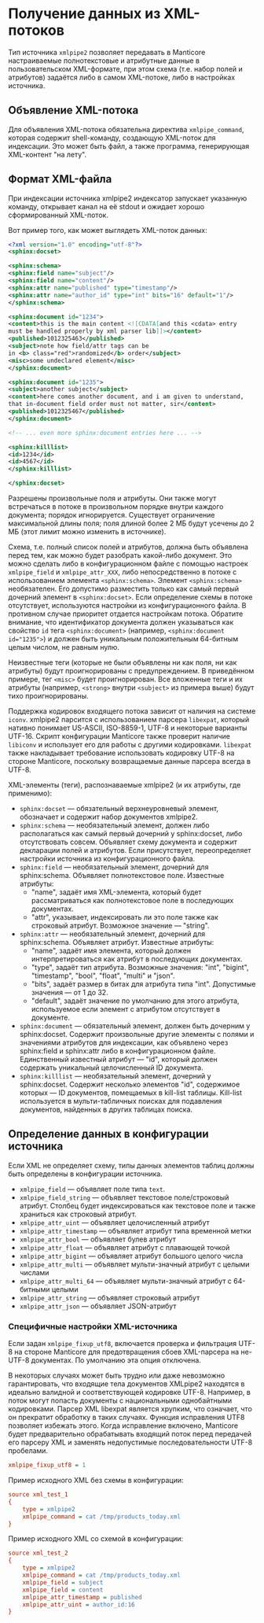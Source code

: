 # Получение данных из XML-потоков

Тип источника `xmlpipe2` позволяет передавать в Manticore настраиваемые полнотекстовые и атрибутные данные в пользовательском XML-формате, при этом схема (т.е. набор полей и атрибутов) задаётся либо в самом XML-потоке, либо в настройках источника.

## Объявление XML-потока
Для объявления XML-потока обязательна директива `xmlpipe_command`, которая содержит shell-команду, создающую XML-поток для индексации. Это может быть файл, а также программа, генерирующая XML-контент "на лету".

## Формат XML-файла

При индексации источника xmlpipe2 индексатор запускает указанную команду, открывает канал на её stdout и ожидает хорошо сформированный XML-поток.

Вот пример того, как может выглядеть XML-поток данных:

```xml
<?xml version="1.0" encoding="utf-8"?>
<sphinx:docset>

<sphinx:schema>
<sphinx:field name="subject"/>
<sphinx:field name="content"/>
<sphinx:attr name="published" type="timestamp"/>
<sphinx:attr name="author_id" type="int" bits="16" default="1"/>
</sphinx:schema>

<sphinx:document id="1234">
<content>this is the main content <![CDATA[and this <cdata> entry
must be handled properly by xml parser lib]]></content>
<published>1012325463</published>
<subject>note how field/attr tags can be
in <b> class="red">randomized</b> order</subject>
<misc>some undeclared element</misc>
</sphinx:document>

<sphinx:document id="1235">
<subject>another subject</subject>
<content>here comes another document, and i am given to understand,
that in-document field order must not matter, sir</content>
<published>1012325467</published>
</sphinx:document>

<!-- ... even more sphinx:document entries here ... -->

<sphinx:killlist>
<id>1234</id>
<id>4567</id>
</sphinx:killlist>

</sphinx:docset>
```

Разрешены произвольные поля и атрибуты. Они также могут встречаться в потоке в произвольном порядке внутри каждого документа; порядок игнорируется. Существует ограничение максимальной длины поля; поля длиной более 2 МБ будут усечены до 2 МБ (этот лимит можно изменить в источнике).

Схема, т.е. полный список полей и атрибутов, должна быть объявлена перед тем, как можно будет разобрать какой-либо документ. Это можно сделать либо в конфигурационном файле с помощью настроек `xmlpipe_field` и `xmlpipe_attr_XXX`, либо непосредственно в потоке с использованием элемента `<sphinx:schema>`. Элемент `<sphinx:schema>` необязателен. Его допустимо разместить только как самый первый дочерний элемент в `<sphinx:docset>`. Если определение схемы в потоке отсутствует, используются настройки из конфигурационного файла. В противном случае приоритет отдается настройкам потока. Обратите внимание, что идентификатор документа должен указываться как свойство `id` тега `<sphinx:document>` (например, `<sphinx:document id="1235">`) и должен быть уникальным положительным 64-битным целым числом, не равным нулю.

Неизвестные теги (которые не были объявлены ни как поля, ни как атрибуты) будут проигнорированы с предупреждением. В приведённом примере, тег `<misc>` будет проигнорирован. Все вложенные теги и их атрибуты (например, `<strong>` внутри `<subject>` из примера выше) будут тихо проигнорированы.

Поддержка кодировок входящего потока зависит от наличия на системе `iconv`. xmlpipe2 парсится с использованием парсера `libexpat`, который нативно понимает US-ASCII, ISO-8859-1, UTF-8 и некоторые варианты UTF-16. Скрипт конфигурации Manticore также проверит наличие `libiconv` и использует его для работы с другими кодировками. `libexpat` также накладывает требование использовать кодировку UTF-8 на стороне Manticore, поскольку возвращаемые данные парсера всегда в UTF-8.

XML-элементы (теги), распознаваемые xmlpipe2 (и их атрибуты, где применимо):

* `sphinx:docset` — обязательный верхнеуровневый элемент, обозначает и содержит набор документов xmlpipe2.
* `sphinx:schema` — необязательный элемент, должен либо располагаться как самый первый дочерний у sphinx:docset, либо отсутствовать совсем. Объявляет схему документа и содержит декларации полей и атрибутов. Если присутствует, переопределяет настройки источника из конфигурационного файла.
* `sphinx:field` — необязательный элемент, дочерний для sphinx:schema. Объявляет полнотекстовое поле. Известные атрибуты:
    *   "name", задаёт имя XML-элемента, который будет рассматриваться как полнотекстовое поле в последующих документах.
    *   "attr", указывает, индексировать ли это поле также как строковый атрибут. Возможное значение — "string".
* `sphinx:attr` — необязательный элемент, дочерний для sphinx:schema. Объявляет атрибут. Известные атрибуты:
    *   "name", задаёт имя элемента, который должен интерпретироваться как атрибут в последующих документах.
    *   "type", задаёт тип атрибута. Возможные значения: "int", "bigint", "timestamp", "bool", "float", "multi" и "json".
    *   "bits", задаёт размер в битах для атрибута типа "int". Допустимые значения — от 1 до 32.
    *   "default", задаёт значение по умолчанию для этого атрибута, используемое если элемент с атрибутом отсутствует в документе.
* `sphinx:document` — обязательный элемент, должен быть дочерним у sphinx:docset. Содержит произвольные другие элементы с полями и значениями атрибутов для индексации, как объявлено через sphinx:field и sphinx:attr либо в конфигурационном файле. Единственный известный атрибут — "id", который должен содержать уникальный целочисленный ID документа.
* `sphinx:killlist` — необязательный элемент, дочерний у sphinx:docset. Содержит несколько элементов "id", содержимое которых — ID документов, помещаемых в kill-list таблицы. Kill-list используется в мульти-табличных поисках для подавления документов, найденных в других таблицах поиска.

## Определение данных в конфигурации источника

Если XML не определяет схему, типы данных элементов таблиц должны быть определены в конфигурации источника.

* `xmlpipe_field` — объявляет поле типа `text`.
* `xmlpipe_field_string` — объявляет текстовое поле/строковый атрибут. Столбец будет индексироваться как текстовое поле и также храниться как строковый атрибут.
* `xmlpipe_attr_uint` — объявляет целочисленный атрибут
* `xmlpipe_attr_timestamp` — объявляет атрибут типа временной метки
* `xmlpipe_attr_bool` — объявляет булев атрибут
* `xmlpipe_attr_float` — объявляет атрибут с плавающей точкой
* `xmlpipe_attr_bigint` — объявляет атрибут большого целого числа
* `xmlpipe_attr_multi` — объявляет мульти-значный атрибут с целыми числами
* `xmlpipe_attr_multi_64` — объявляет мульти-значный атрибут с 64-битными целыми
* `xmlpipe_attr_string` — объявляет строковый атрибут
* `xmlpipe_attr_json` — объявляет JSON-атрибут

### Специфичные настройки XML-источника

Если задан `xmlpipe_fixup_utf8`, включается проверка и фильтрация UTF-8 на стороне Manticore для предотвращения сбоев XML-парсера на не-UTF-8 документах. По умолчанию эта опция отключена.

В некоторых случаях может быть трудно или даже невозможно гарантировать, что входящие тела документов XMLpipe2 находятся в идеально валидной и соответствующей кодировке UTF-8. Например, в поток могут попасть документы с национальными однобайтными кодировками. Парсер XML libexpat является хрупким, что означает, что он прекратит обработку в таких случаях. Функция исправления UTF8 позволяет избежать этого. Когда исправление включено, Manticore будет предварительно обрабатывать входящий поток перед передачей его парсеру XML и заменять недопустимые последовательности UTF-8 пробелами.

```ini
xmlpipe_fixup_utf8 = 1
```

Пример исходного XML без схемы в конфигурации:

```ini
source xml_test_1
{
    type = xmlpipe2
    xmlpipe_command = cat /tmp/products_today.xml
}
```

Пример исходного XML со схемой в конфигурации:

```ini
source xml_test_2
{
    type = xmlpipe2
    xmlpipe_command = cat /tmp/products_today.xml
    xmlpipe_field = subject
    xmlpipe_field = content
    xmlpipe_attr_timestamp = published
    xmlpipe_attr_uint = author_id:16
}
```
<!-- proofread -->

